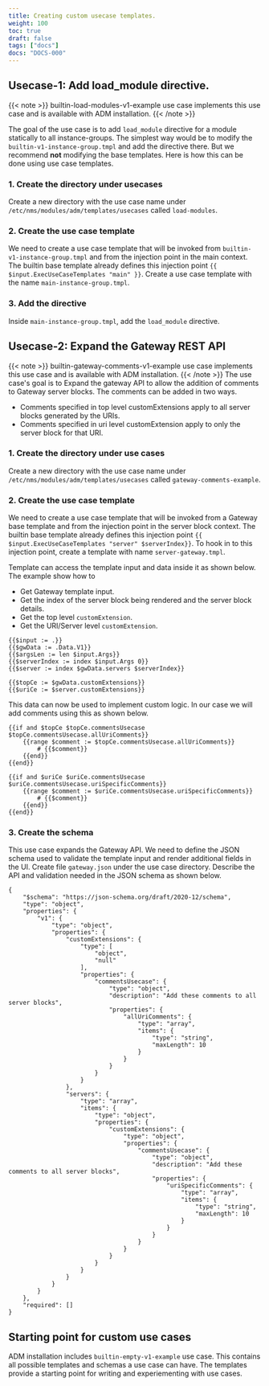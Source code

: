 ```yaml
---
title: Creating custom usecase templates.
weight: 100
toc: true
draft: false
tags: ["docs"]
docs: "DOCS-000"
---
```


## Usecase-1: Add load_module directive.

{{< note >}}
builtin-load-modules-v1-example use case implements this use case and is available with ADM installation.
{{< /note >}}

The goal of the use case is to add `load_module` directive for a module statically to all instance-groups. The simplest way would be to modify the `builtin-v1-instance-group.tmpl` and add the directive there. But we recommend **not** modifying the base templates. Here is how this can be done using use case templates.

### 1. Create the directory under usecases

Create a new directory with the use case name under `/etc/nms/modules/adm/templates/usecases` called `load-modules`.

### 2. Create the use case template

We need to create a use case template that will be invoked from `builtin-v1-instance-group.tmpl` and from the injection point in the main context. The builtin base template already defines this injection point `{{ $input.ExecUseCaseTemplates "main" }}`. Create a use case template with the name `main-instance-group.tmpl`. 

### 3. Add the directive
Inside `main-instance-group.tmpl`, add the `load_module` directive. 

## Usecase-2: Expand the Gateway REST API 
{{< note >}}
builtin-gateway-comments-v1-example use case implements this use case and is available with ADM installation.
{{< /note >}}
The use case's goal is to Expand the gateway API to allow the addition of comments to Gateway server blocks. The comments can be added in two ways.
- Comments specified in top level customExtensions apply to all server blocks generated by the URIs.
- Comments specified in uri level customExtension apply to only the server block for that URI.

### 1. Create the directory under use cases
Create a new directory with the use case name under `/etc/nms/modules/adm/templates/usecases` called `gateway-comments-example`.

### 2. Create the use case template
We need to create a use case template that will be invoked from a Gateway base template and from the injection point in the server block context. The builtin base template already defines this injection point `{{ $input.ExecUseCaseTemplates "server" $serverIndex}}`. To hook in to this injection point, create a template with name `server-gateway.tmpl`.

Template can access the template input and data inside it as shown below. The example show how to
- Get Gateway template input.
- Get the index of the server block being rendered and the server block details.
- Get the top level `customExtension`.
- Get the URI/Server level `customExtension`.

```
{{$input := .}}
{{$gwData := .Data.V1}}
{{$argsLen := len $input.Args}}
{{$serverIndex := index $input.Args 0}}
{{$server := index $gwData.servers $serverIndex}}

{{$topCe := $gwData.customExtensions}}
{{$uriCe := $server.customExtensions}}
```
This data can now be used to implement custom logic. In our case we will add comments using this as shown below.
```
{{if and $topCe $topCe.commentsUsecase  $topCe.commentsUsecase.allUriComments}}
    {{range $comment := $topCe.commentsUsecase.allUriComments}}
        # {{$comment}}
    {{end}}
{{end}}

{{if and $uriCe $uriCe.commentsUsecase  $uriCe.commentsUsecase.uriSpecificComments}}
    {{range $comment := $uriCe.commentsUsecase.uriSpecificComments}}
        # {{$comment}}
    {{end}}
{{end}}
```

### 3. Create the schema
This use case expands the Gateway API. We need to define the JSON schema used to validate the template input and render additional fields in the UI. Create file `gateway.json` under the use case directory. Describe the API and validation needed in the JSON schema as shown below.
```
{
    "$schema": "https://json-schema.org/draft/2020-12/schema",
    "type": "object",
    "properties": {
        "v1": {
            "type": "object",
            "properties": {
                "customExtensions": {
                    "type": [
                        "object",
                        "null"
                    ],
                    "properties": {
                        "commentsUsecase": {
                            "type": "object",
                            "description": "Add these comments to all server blocks",
                            "properties": {
                                "allUriComments": {
                                    "type": "array",
                                    "items": {
                                        "type": "string",
                                        "maxLength": 10
                                    }
                                }
                            }
                        }
                    }
                },
                "servers": {
                    "type": "array",
                    "items": {
                        "type": "object",
                        "properties": {
                            "customExtensions": {
                                "type": "object",
                                "properties": {
                                    "commentsUsecase": {
                                        "type": "object",
                                        "description": "Add these comments to all server blocks",
                                        "properties": {
                                            "uriSpecificComments": {
                                                "type": "array",
                                                "items": {
                                                    "type": "string",
                                                    "maxLength": 10
                                                }
                                            }
                                        }
                                    }
                                }
                            }
                        }
                    }
                }
            }
        }
    },
    "required": []
}
```
## Starting point for custom use cases
ADM installation includes `builtin-empty-v1-example` use case. This contains all possible templates and schemas a use case can have. The templates provide a starting point for writing and experiementing with use cases. 